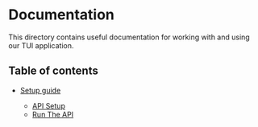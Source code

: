 # Documentation

This directory contains useful documentation for working with and using our TUI application.

## Table of contents

* [Setup guide](setup.md)

  * [API Setup](setup.md#API-Setup)
  * [Run The API](setup.md#Run-The-API)
